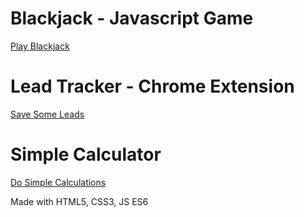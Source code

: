 # Blackjack - Javascript Game
[Play Blackjack](https://shbhmj.github.io/Projects/Blackjack/)

# Lead Tracker - Chrome Extension
[Save Some Leads](https://shbhmj.github.io/Projects/Leads%20Tracker%20-%20Chrome%20Extension)

# Simple Calculator 
[Do Simple Calculations](https://shbhmj.github.io/Projects/Simple%20Calculator/)

Made with HTML5, CSS3, JS ES6
